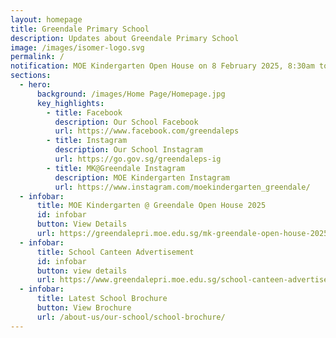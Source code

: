 ```yaml
---
layout: homepage
title: Greendale Primary School
description: Updates about Greendale Primary School
image: /images/isomer-logo.svg
permalink: /
notification: MOE Kindergarten Open House on 8 February 2025, 8:30am to 12:30pm.
sections:
  - hero:
      background: /images/Home Page/Homepage.jpg
      key_highlights:
        - title: Facebook
          description: Our School Facebook
          url: https://www.facebook.com/greendaleps
        - title: Instagram
          description: Our School Instagram
          url: https://go.gov.sg/greendaleps-ig
        - title: MK@Greendale Instagram
          description: MOE Kindergarten Instagram
          url: https://www.instagram.com/moekindergarten_greendale/
  - infobar:
      title: MOE Kindergarten @ Greendale Open House 2025
      id: infobar
      button: View Details
      url: https://greendalepri.moe.edu.sg/mk-greendale-open-house-2025/
  - infobar:
      title: School Canteen Advertisement
      id: infobar
      button: view details
      url: https://www.greendalepri.moe.edu.sg/school-canteen-advertisement/
  - infobar:
      title: Latest School Brochure
      button: View Brochure
      url: /about-us/our-school/school-brochure/
---
```

